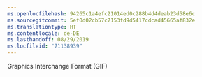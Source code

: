 ```yaml
---
ms.openlocfilehash: 94265c1a4efc21014ed0c288b4d4deab23d58e6c
ms.sourcegitcommit: 5ef0d02cb57c7153fd9d5417cdcad45665af832e
ms.translationtype: HT
ms.contentlocale: de-DE
ms.lasthandoff: 08/29/2019
ms.locfileid: "71138939"
---
```

Graphics Interchange Format (GIF)